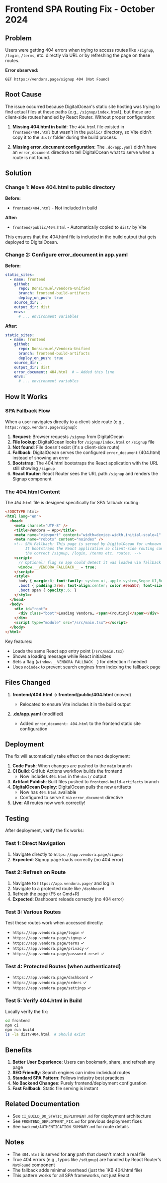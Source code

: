 # Frontend SPA Routing Fix - October 2024

## Problem
Users were getting 404 errors when trying to access routes like `/signup`, `/login`, `/terms`, etc. directly via URL or by refreshing the page on these routes.

**Error observed:**
```
GET https://vendora.page/signup 404 (Not Found)
```

## Root Cause
The issue occurred because DigitalOcean's static site hosting was trying to find actual files at these paths (e.g., `/signup/index.html`), but these are client-side routes handled by React Router. Without proper configuration:

1. **Missing 404.html in build**: The `404.html` file existed in `frontend/404.html` but wasn't in the `public/` directory, so Vite didn't copy it to the `dist/` folder during the build process.

2. **Missing error_document configuration**: The `.do/app.yaml` didn't have an `error_document` directive to tell DigitalOcean what to serve when a route is not found.

## Solution

### Change 1: Move 404.html to public directory
**Before:**
- `frontend/404.html` - Not included in build

**After:**
- `frontend/public/404.html` - Automatically copied to `dist/` by Vite

This ensures that the 404.html file is included in the build output that gets deployed to DigitalOcean.

### Change 2: Configure error_document in app.yaml
**Before:**
```yaml
static_sites:
  - name: frontend
    github:
      repo: Donsirmuel/Vendora-Unified
      branch: frontend-build-artifacts
      deploy_on_push: true
    source_dir: .
    output_dir: dist
    envs:
      # ... environment variables
```

**After:**
```yaml
static_sites:
  - name: frontend
    github:
      repo: Donsirmuel/Vendora-Unified
      branch: frontend-build-artifacts
      deploy_on_push: true
    source_dir: .
    output_dir: dist
    error_document: 404.html  # ← Added this line
    envs:
      # ... environment variables
```

## How It Works

### SPA Fallback Flow
When a user navigates directly to a client-side route (e.g., `https://app.vendora.page/signup`):

1. **Request**: Browser requests `/signup` from DigitalOcean
2. **File lookup**: DigitalOcean looks for `/signup/index.html` or `/signup` file
3. **Not found**: File doesn't exist (it's a client-side route)
4. **Fallback**: DigitalOcean serves the configured `error_document` (404.html) instead of showing an error
5. **Bootstrap**: The 404.html bootstraps the React application with the URL still showing `/signup`
6. **React Router**: React Router sees the URL path `/signup` and renders the Signup component

### The 404.html Content
The `404.html` file is designed specifically for SPA fallback routing:

```html
<!DOCTYPE html>
<html lang="en">
  <head>
    <meta charset="UTF-8" />
    <title>Vendora – App</title>
    <meta name="viewport" content="width=device-width,initial-scale=1" />
    <meta name="robots" content="noindex" />
    <!-- SPA Fallback: This page is served by DigitalOcean for unknown paths.
         It bootstraps the React application so client-side routing can render
         the correct /signup, /login, /terms etc. routes. -->
    <script>
      // Optional: flag so app could detect it was loaded via fallback if needed
      window.__VENDORA_FALLBACK__ = true;
    </script>
    <style>
      body { margin:0; font-family: system-ui,-apple-system,Segoe UI,Roboto,Ubuntu,sans-serif; }
      .boot { padding:2rem; text-align:center; color:#0ea5b7; font-size:14px; }
      .boot span { opacity:.6; }
    </style>
  </head>
  <body>
    <div id="root">
      <div class="boot">Loading Vendora… <span>(routing)</span></div>
    </div>
    <script type="module" src="/src/main.tsx"></script>
  </body>
</html>
```

Key features:
- Loads the same React app entry point (`/src/main.tsx`)
- Shows a loading message while React initializes
- Sets a flag (`window.__VENDORA_FALLBACK__`) for detection if needed
- Uses `noindex` to prevent search engines from indexing the fallback page

## Files Changed

1. **frontend/404.html → frontend/public/404.html** (moved)
   - Relocated to ensure Vite includes it in the build output

2. **.do/app.yaml** (modified)
   - Added `error_document: 404.html` to the frontend static site configuration

## Deployment

The fix will automatically take effect on the next deployment:

1. **Code Push**: When changes are pushed to the `main` branch
2. **CI Build**: GitHub Actions workflow builds the frontend
   - Now includes `404.html` in the `dist/` output
3. **Artifact Publish**: Built files pushed to `frontend-build-artifacts` branch
4. **DigitalOcean Deploy**: DigitalOcean pulls the new artifacts
   - Now has `404.html` available
   - Configured to serve it via `error_document` directive
5. **Live**: All routes now work correctly!

## Testing

After deployment, verify the fix works:

### Test 1: Direct Navigation
1. Navigate directly to `https://app.vendora.page/signup`
2. **Expected**: Signup page loads correctly (no 404 error)

### Test 2: Refresh on Route
1. Navigate to `https://app.vendora.page/` and log in
2. Navigate to a protected route like `/dashboard`
3. Refresh the page (F5 or Cmd+R)
4. **Expected**: Dashboard reloads correctly (no 404 error)

### Test 3: Various Routes
Test these routes work when accessed directly:
- `https://app.vendora.page/login` ✓
- `https://app.vendora.page/signup` ✓
- `https://app.vendora.page/terms` ✓
- `https://app.vendora.page/privacy` ✓
- `https://app.vendora.page/password-reset` ✓

### Test 4: Protected Routes (when authenticated)
- `https://app.vendora.page/dashboard` ✓
- `https://app.vendora.page/orders` ✓
- `https://app.vendora.page/settings` ✓

### Test 5: Verify 404.html in Build
Locally verify the fix:
```bash
cd frontend
npm ci
npm run build
ls -la dist/404.html  # Should exist
```

## Benefits

1. **Better User Experience**: Users can bookmark, share, and refresh any page
2. **SEO Friendly**: Search engines can index individual routes
3. **Standard SPA Pattern**: Follows industry best practices
4. **No Backend Changes**: Purely frontend/deployment configuration
5. **Fast Fallback**: Static file serving is instant

## Related Documentation

- See `CI_BUILD_DO_STATIC_DEPLOYMENT.md` for deployment architecture
- See `FRONTEND_DEPLOYMENT_FIX.md` for previous deployment fixes
- See `backend/AUTHENTICATION_SUMMARY.md` for route details

## Notes

- The `404.html` is served for **any** path that doesn't match a real file
- True 404 errors (e.g., typos like `/sdignup`) are handled by React Router's `NotFound` component
- The fallback adds minimal overhead (just the 1KB 404.html file)
- This pattern works for all SPA frameworks, not just React
